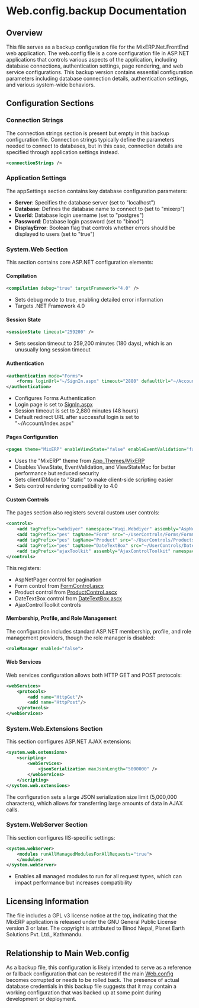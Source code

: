 # Web.config.backup Documentation

## Overview

This file serves as a backup configuration file for the MixERP.Net.FrontEnd web application. The web.config file is a core configuration file in ASP.NET applications that controls various aspects of the application, including database connections, authentication settings, page rendering, and web service configurations. This backup version contains essential configuration parameters including database connection details, authentication settings, and various system-wide behaviors.

## Configuration Sections

### Connection Strings

The connection strings section is present but empty in this backup configuration file. Connection strings typically define the parameters needed to connect to databases, but in this case, connection details are specified through application settings instead.

```xml
<connectionStrings />
```

### Application Settings

The appSettings section contains key database configuration parameters:

- **Server**: Specifies the database server (set to "localhost")
- **Database**: Defines the database name to connect to (set to "mixerp")
- **UserId**: Database login username (set to "postgres")
- **Password**: Database login password (set to "binod")
- **DisplayError**: Boolean flag that controls whether errors should be displayed to users (set to "true")

### System.Web Section

This section contains core ASP.NET configuration elements:

#### Compilation

```xml
<compilation debug="true" targetFramework="4.0" />
```
- Sets debug mode to true, enabling detailed error information
- Targets .NET Framework 4.0

#### Session State

```xml
<sessionState timeout="259200" />
```
- Sets session timeout to 259,200 minutes (180 days), which is an unusually long session timeout

#### Authentication

```xml
<authentication mode="Forms">
    <forms loginUrl="~/SignIn.aspx" timeout="2880" defaultUrl="~/Account/Index.aspx" />
</authentication>
```
- Configures Forms Authentication
- Login page is set to [SignIn.aspx](SignIn.aspx.md)
- Session timeout is set to 2,880 minutes (48 hours)
- Default redirect URL after successful login is set to "~/Account/Index.aspx"

#### Pages Configuration

```xml
<pages theme="MixERP" enableViewState="false" enableEventValidation="false" enableViewStateMac="false" clientIDMode="Static" controlRenderingCompatibilityVersion="4.0">
```
- Uses the "MixERP" theme from [App_Themes/MixERP](App_Themes/MixERP/Default.css.md)
- Disables ViewState, EventValidation, and ViewStateMac for better performance but reduced security
- Sets clientIDMode to "Static" to make client-side scripting easier
- Sets control rendering compatibility to 4.0

#### Custom Controls

The pages section also registers several custom user controls:

```xml
<controls>
    <add tagPrefix="webdiyer" namespace="Wuqi.Webdiyer" assembly="AspNetPager" />
    <add tagPrefix="pes" tagName="Form" src="~/UserControls/Forms/FormControl.ascx" />
    <add tagPrefix="pes" tagName="Product" src="~/UserControls/Products/ProductControl.ascx" />
    <add tagPrefix="pes" tagName="DateTextBox" src="~/UserControls/DateTextBox.ascx" />
    <add tagPrefix="ajaxToolkit" assembly="AjaxControlToolkit" namespace="AjaxControlToolkit" />
</controls>
```

This registers:
- AspNetPager control for pagination
- Form control from [FormControl.ascx](UserControls/Forms/FormControl.ascx.md)
- Product control from [ProductControl.ascx](UserControls/Products/ProductControl.ascx.md)
- DateTextBox control from [DateTextBox.ascx](UserControls/DateTextBox.ascx.md)
- AjaxControlToolkit controls

#### Membership, Profile, and Role Management

The configuration includes standard ASP.NET membership, profile, and role management providers, though the role manager is disabled:

```xml
<roleManager enabled="false">
```

#### Web Services

Web services configuration allows both HTTP GET and POST protocols:

```xml
<webServices>
    <protocols>
        <add name="HttpGet"/>
        <add name="HttpPost"/>
    </protocols>
</webServices>
```

### System.Web.Extensions Section

This section configures ASP.NET AJAX extensions:

```xml
<system.web.extensions>
    <scripting>
        <webServices>
            <jsonSerialization maxJsonLength="5000000" />
        </webServices>
    </scripting>
</system.web.extensions>
```

The configuration sets a large JSON serialization size limit (5,000,000 characters), which allows for transferring large amounts of data in AJAX calls.

### System.WebServer Section

This section configures IIS-specific settings:

```xml
<system.webServer>
    <modules runAllManagedModulesForAllRequests="true">
    </modules>
</system.webServer>
```

- Enables all managed modules to run for all request types, which can impact performance but increases compatibility

## Licensing Information

The file includes a GPL v3 license notice at the top, indicating that the MixERP application is released under the GNU General Public License version 3 or later. The copyright is attributed to Binod Nepal, Planet Earth Solutions Pvt. Ltd., Kathmandu.

## Relationship to Main Web.config

As a backup file, this configuration is likely intended to serve as a reference or fallback configuration that can be restored if the main [Web.config](Web.config.md) becomes corrupted or needs to be rolled back. The presence of actual database credentials in this backup file suggests that it may contain a working configuration that was backed up at some point during development or deployment.